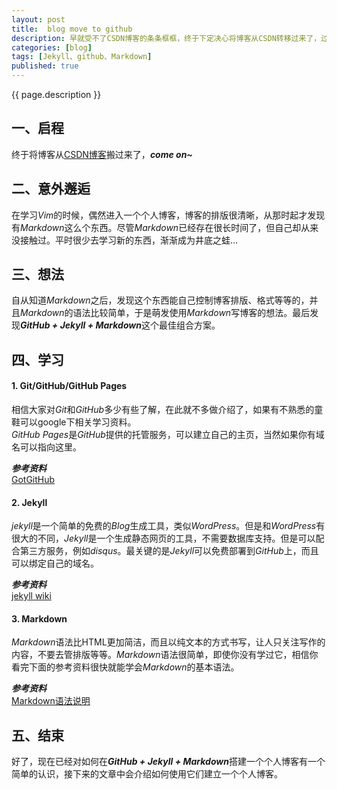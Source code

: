 ```yaml
---
layout: post
title:  blog move to github
description: 早就受不了CSDN博客的条条框框，终于下定决心将博客从CSDN转移过来了，过程是艰难的，但是当习惯后，你会发现GitHub + Jekyll + Markdown真是完美的搭配，享受这一切带来的乐趣吧~
categories: [blog]
tags: [Jekyll、github、Markdown]
published: true
---
```



{{ page.description }}

## 一、启程
终于将博客从[CSDN博客](http://blog.csdn.net/qiurisuixiang)搬过来了，***come on~***  
  
  
  
## 二、意外邂逅 ##
在学习*Vim*的时候，偶然进入一个个人博客，博客的排版很清晰，从那时起才发现有*Markdown*这么个东西。尽管*Markdown*已经存在很长时间了，但自己却从来没接触过。平时很少去学习新的东西，渐渐成为井底之蛙...  
  
  
  
## 三、想法 ##
自从知道*Markdown*之后，发现这个东西能自己控制博客排版、格式等等的，并且*Markdown*的语法比较简单，于是萌发使用*Markdown*写博客的想法。最后发现***GitHub + Jekyll + Markdown***这个最佳组合方案。  
  
  
  
## 四、学习 ##
#### 1. Git/GitHub/GitHub Pages ####
相信大家对*Git*和*GitHub*多少有些了解，在此就不多做介绍了，如果有不熟悉的童鞋可以google下相关学习资料。  
*GitHub Pages*是*GitHub*提供的托管服务，可以建立自己的主页，当然如果你有域名可以指向这里。  
  
***参考资料***  
[GotGitHub](http://www.worldhello.net/gotgithub/)
  
  
  
#### 2. Jekyll ####
*jekyll*是一个简单的免费的*Blog*生成工具，类似*WordPress*。但是和*WordPress*有很大的不同，*Jekyll*是一个生成静态网页的工具，不需要数据库支持。但是可以配合第三方服务，例如*disqus*。最关键的是*Jekyll*可以免费部署到*GitHub*上，而且可以绑定自己的域名。  
  
***参考资料***  
[jekyll wiki](https://github.com/mojombo/jekyll/wiki)  
  
  
  
#### 3. Markdown ####
*Markdown*语法比HTML更加简洁，而且以纯文本的方式书写，让人只关注写作的内容，不要去管排版等等。*Markdown*语法很简单，即使你没有学过它，相信你看完下面的参考资料很快就能学会*Markdown*的基本语法。  

***参考资料***  
[Markdown语法说明](http://wowubuntu.com/markdown/)  
  
  
  
## 五、结束 ##
好了，现在已经对如何在***GitHub + Jekyll + Markdown***搭建一个个人博客有一个简单的认识，接下来的文章中会介绍如何使用它们建立一个个人博客。  
  
  
  


